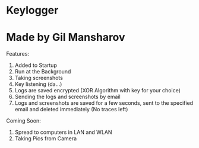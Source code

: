 # Keylogger
# Made by Gil Mansharov

Features:
1. Added to Startup
2. Run at the Background
3. Taking screenshots
4. Key listening (da...)
5. Logs are saved encrypted (XOR Algorithm with key for your choice)
6. Sending the logs and screenshots by email
7. Logs and screenshots are saved for a few seconds, sent to the specified email and deleted immediately (No traces left)

Coming Soon:
1. Spread to computers in LAN and WLAN
2. Taking Pics from Camera
